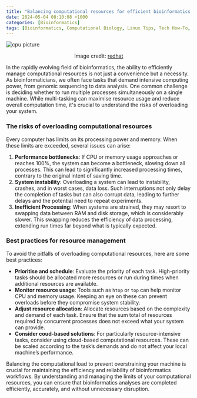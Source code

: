 ```yaml
---
title: "Balancing computational resources for efficient bioinformatics workflows"
date: 2024-05-04 08:10:08 +1000
categories: [Bioinformatics]
tags: [Bioinformatics, Computational Biology, Linux Tips, Tech How-To, Resource Management, System Performance ]
---
```



![cpu picture](https://www.redhat.com/sysadmin/sites/default/files/styles/full/public/2020-07/cpu-564771_1920%20Cropped.jpg?itok=0IE9iaKz)

<div align="center">
  <p>Image credit: <a href="https://www.redhat.com/">redhat</a></p>
</div>

In the rapidly evolving field of bioinformatics, the ability to efficiently manage computational resources is not just a convenience but a necessity. As bioinformaticians, we often face tasks that demand intensive computing power, from genomic sequencing to data analysis. One common challenge is deciding whether to run multiple processes simultaneously on a single machine. While multi-tasking can maximise resource usage and reduce overall computation time, it's crucial to understand the risks of overloading your system.

### The risks of overloading computational resources

Every computer has limits on its processing power and memory. When these limits are exceeded, several issues can arise:

1. **Performance bottlenecks**: If CPU or memory usage approaches or reaches 100%, the system can become a bottleneck, slowing down all processes. This can lead to significantly increased processing times, contrary to the original intent of saving time.
2. **System instability**: Overloading a system can lead to instability, crashes, and in worst cases, data loss. Such interruptions not only delay the completion of tasks but can also corrupt data, leading to further delays and the potential need to repeat experiments.
3. **Inefficient Processing**: When systems are strained, they may resort to swapping data between RAM and disk storage, which is considerably slower. This swapping reduces the efficiency of data processing, extending run times far beyond what is typically expected.

### Best practices for resource management

To avoid the pitfalls of overloading computational resources, here are some best practices:

- **Prioritise and schedule**: Evaluate the priority of each task. High-priority tasks should be allocated more resources or run during times when additional resources are available.
- **Monitor resource usage**: Tools such as `htop` or `top` can help monitor CPU and memory usage. Keeping an eye on these can prevent overloads before they compromise system stability.
- **Adjust resource allocation**: Allocate resources based on the complexity and demand of each task. Ensure that the sum total of resources required by concurrent processes does not exceed what your system can provide.
- **Consider coud-based solutions**: For particularly resource-intensive tasks, consider using cloud-based computational resources. These can be scaled according to the task’s demands and do not affect your local machine’s performance.

Balancing the computational load to prevent overstraining your machine is crucial for maintaining the efficiency and reliability of bioinformatics workflows. By understanding and managing the limits of your computational resources, you can ensure that bioinformatics analyses are completed efficiently, accurately, and without unnecessary disruption.